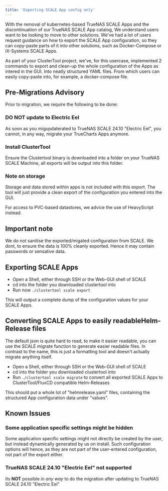 ```yaml
---
title: 'Exporting SCALE App config only'
---
```


With the removal of kubernetes-based TrueNAS SCALE Apps and the discontinuation of our TrueNAS SCALE App catalog, We understand users want to be looking to move to other solutions.
We've had a lot of users request guidance on how to export the SCALE App configuration, so they can copy-paste parts of it into other solutions, such as Docker-Compose or iX-Systems SCALE Apps.

As part of your ClusterTool project, we've, for this usercase, implemented 2 commands to export and clean-up the whole configuration of the Apps as intered in the GUI.
Into neatly structured YAML files. From which users can easily copy-paste into, for example, a docker-compose file.


## Pre-Migrations Advisory

Prior to migration, we require the following to be done:

### **DO NOT** update to Electric Eel

As soon as you migupdaterated to TrueNAS SCALE 24.10 "Electric Eel", you cannot, in any way, migrate your TrueCharts Apps anymore.


### Install ClusterTool

Ensure the Clustertool binary is downloaded into a folder on your TrueNAS SCALE Machine, all exports will be output into this folder.

### Note on  storage

Storage and data stored within apps is not included with this export.
The tool will just provide a clean export of the configuration you entered into the GUI.

For access to PVC-based datastores, we advice the use of HeavyScript instead.


## Important note

We do not sanitise the exported/migated configuration from SCALE.
We dont, to ensure the data is 100% cleanly exported. Hence it may contain passwords or sensative data.

## Exporting SCALE Apps

- Open a Shell, either through SSH or the Web-GUI shell of SCALE
- cd into the folder you downloaded clustertool into
- Run now `./clustertool scale export`

This will output a complete dump of the configuration values for your SCALE Apps.

## Converting SCALE Apps to easily readableHelm-Release files

The default json is quite hard to read, to make it easier readable, you can use the SCALE migrate function to generate easier readable files.
In contrast to the name, this is just a formatting tool and doesn't actually migrate anything itself.

- Open a Shell, either through SSH or the Web-GUI shell of SCALE
- cd into the folder you downloaded clustertool into
- Run `./clustertool scale migrate` to convert all exported SCALE Apps to ClusterTool/FluxCD compatible Helm-Releases

This should put a whole lot of "helmrelease.yaml" files, containing the structured App configuration data under "values".


## Known Issues

### Some application specific settings might be hidden

Some application specific settings might not directly be created by the user, but instead dynamically generated by us on install.
Such configuration options will hence, as they are not part of the user-entered configuration, not part of the export either.

### TrueNAS SCALE 24.10 "Electric Eel" not supported

Its **NOT** possible *in any way* to do the migration after updating to TrueNAS SCALE 24.10 "Electric Eel"
